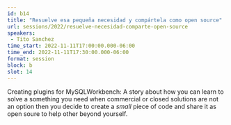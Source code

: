 ```yaml
---
id: b14
title: "Resuelve esa pequeña necesidad y compártela como open source"
url: sessions/2022/resuelve-necesidad-comparte-open-source 
speakers:
 - Tito Sanchez
time_start: 2022-11-11T17:00:00.000-06:00
time_end: 2022-11-11T17:30:00.000-06:00
format: session
block: b
slot: 14
---
```


Creating plugins for MySQLWorkbench: A story about how you can learn to solve a something you need when commercial or closed solutions are not an option then you decide to create a *small* piece of code and share it as open soure to help other beyond yourself.